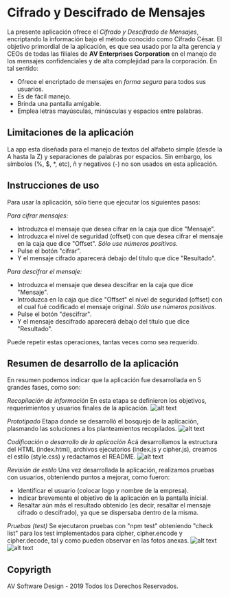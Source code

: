 # Cifrado y Descifrado de Mensajes

La presente aplicación ofrece el *Cifrado y Descifrado de Mensajes*, encriptando la información bajo el método conocido como Cifrado César. El objetivo primordial de la aplicación, es que sea usado por la alta gerencia y CEOs de todas las filiales de **AV Enterprises Corporation** en el manejo de los mensajes confidenciales y de alta complejidad para la corporación. En tal sentido:

- Ofrece el encriptado de mensajes en *forma segura* para todos sus usuarios.
- Es de fácil manejo.
- Brinda una pantalla amigable.
- Emplea letras mayúsculas, minúsculas y espacios entre palabras.

## Limitaciones de la aplicación
La app esta diseñada para el manejo de textos del alfabeto simple (desde la A hasta la Z) y separaciones de palabras por espacios. Sin embargo, los símbolos (%, $, *, etc), ñ y negativos (-) no son usados en esta aplicación.

## Instrucciones de uso
Para usar la aplicación, sólo tiene que ejecutar los siguientes pasos:

*Para cifrar mensajes:*
 - Introduzca el mensaje que desea cifrar en la caja que dice "Mensaje".
 - Introduzca el nivel de seguridad (offset) con que desea cifrar el mensaje en la caja que dice "Offset". *Sólo use números positivos.*
 - Pulse el botón "cifrar".
 - Y el mensaje cifrado aparecerá debajo del título que dice "Resultado".

 *Para descifrar el mensaje:*
 - Introduzca el mensaje que desea descifrar en la caja que dice "Mensaje".
 - Introduzca en la caja que dice "Offset" el nivel de seguridad (offset) con el cual fué codificado el mensaje original. *Sólo use números positivos.*
 - Pulse el botón "descifrar".
 - Y el mensaje descifrado aparecerá debajo del título que dice "Resultado".

 Puede repetir estas operaciones, tantas veces como sea requerido.
  

## Resumen de desarrollo de la aplicación 
En resumen podemos indicar que la aplicación fue desarrollada en 5 grandes fases, como son:

*Recopilación de información*
En esta etapa se definieron los objetivos, requerimientos y usuarios finales de la aplicación. 
![alt text](http://www.imagenonline.com/imagenes/1/1074-56fc7fe1655b70aaf42ae37ad6eea5dbd9e820e6.jpg) 

*Prototipado*
Etapa donde se desarrolló el bosquejo de la aplicación, plasmando las soluciones a los planteamientos recopilados.
![alt text](http://www.imagenonline.com/imagenes/1/1075-0b966146724066f008f756a27b012142e30f2808.jpg)

*Codificación o desarrollo de la aplicación*
Acá desarrollamos la estructura del HTML (index.html), archivos ejecutorios (index.js y cipher.js),  creamos el estilo (style.css) y redactamos el README.
![alt text](http://www.imagenonline.com/imagenes/1/1073-e88c0113b7a0c5d41b635ac8c0b1d2c17f9c5bb8.jpg)

*Revisión de estilo*
Una vez desarrollada la aplicación, realizamos pruebas con usuarios, obteniendo puntos a mejorar, como fueron: 
- Identificar el usuario (colocar logo y nombre de la empresa).
- Indicar brevemente el objetivo de la aplicación en la pantalla inicial.
- Resaltar aún más el resultado obtenido (es decir, resaltar el mensaje cifrado o descifrado), ya que se dispersaba dentro de la misma.

*Pruebas (test)*
Se ejecutaron pruebas con "npm test" obteniendo "check list" para los test implementados para cipher, cipher.encode y cipher.decode, tal y como pueden observar en las fotos anexas.
![alt text](http://www.imagenonline.com/imagenes/1/1072-bf2a26f535af1446e9fd030cbf9b7de55a1978f8.jpg)
![alt text](http://www.imagenonline.com/imagenes/1/1076-e366f727e90a20ae2625ac659982b19cc819f6b1.jpg)

## Copyrigth
AV Software Design - 2019 Todos los Derechos Reservados.


